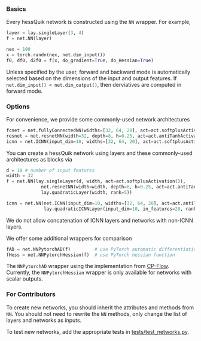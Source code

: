 
### Basics
Every hessQuik network is constructed using the ```NN``` wrapper.  For example,
```python
layer = lay.singleLayer(3, 4)
f = net.NN(layer)

nex = 100
x = torch.randn(nex, net.dim_input())
f0, df0, d2f0 = f(x, do_gradient=True, do_Hessian=True)
```

Unless specified by the user, forward and backward mode is automatically selected based on the dimensions of the input and output features.  If ```net.dim_input() < net.dim_output()```, then derviatives are computed in forward mode. 

### Options
For convenience, we provide some commonly-used network architectures
```python
fcnet = net.fullyConnectedNN(widths=[32, 64, 20], act=act.softplusActivation())
resnet = net.resnetNN(width=32, depth=8, h=0.25, act=act.antiTanhActivation())
icnn = net.ICNN(input_dim=10, widths=[32, 64, 20], act=act.softplusActivation())
```

You can create a hessQuik network using layers and these commonly-used architectures as blocks via
```python
d = 10 # number of input features
width = 32
f = net.NN(lay.singleLayer(d, width, act=act.softplusActivation()), 
             net.resnetNN(width=width, depth=8, h=0.25, act=act.antiTanhActivation()), 
             lay.quadraticLayer(width, rank=5))

icnn = net.NN(net.ICNN(input_dim=10, widths=[32, 64, 20], act=act.antiTanhActivation()), 
              lay.quadraticICNNLayer(input_dim=10, in_features=20, rank=2))
```
We do not allow concatenation of ICNN layers and networks with non-ICNN layers.

We offer some additional wrappers for comparison
```python
fAD = net.NNPytorchAD(f)         # use PyTorch automatic differentiation
fHess = net.NNPytorchHessian(f)  # use PyTorch hessian function
```
The ```NNPytorchAD``` wrapper using the implementation from [CP-Flow](https://github.com/CW-Huang/CP-Flow).  Currently, the ```NNPytorchHessian``` wrapper is only available for networks with scalar outputs.

### For Contributors
To create new networks, you should inherit the attributes and methods from ```NN```.  You should not need to rewrite the ```NN``` methods, only change the list of layers and networks as inputs.

To test new networks, add the appropriate tests in [tests/test_networks.py](https://github.com/elizabethnewman/hessQuik/tree/main/hessQuik/tests).